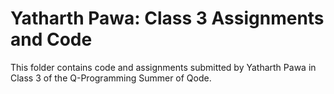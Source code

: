 # Yatharth Pawa: Class 3 Assignments and Code
This folder contains code and assignments submitted by Yatharth Pawa in Class 3 of the Q-Programming Summer of Qode.